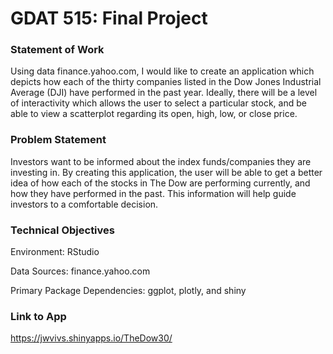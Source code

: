 # GDAT 515: Final Project
### Statement of Work
Using data finance.yahoo.com, I would like to create an application which depicts how each of the thirty companies listed in the Dow Jones Industrial Average (DJI) have performed in the past year. Ideally, there will be a level of interactivity which allows the user to select a particular stock, and be able to view a scatterplot regarding its open, high, low, or close price.

### Problem Statement
Investors want to be informed about the index funds/companies they are investing in. By creating this application, the user will be able to get a better idea of how each of the stocks in The Dow are performing currently, and how they have performed in the past. This information will help guide investors to a comfortable decision.

### Technical Objectives
Environment: RStudio

Data Sources: finance.yahoo.com

Primary Package Dependencies: ggplot, plotly, and shiny

### Link to App
https://jwvivs.shinyapps.io/TheDow30/


